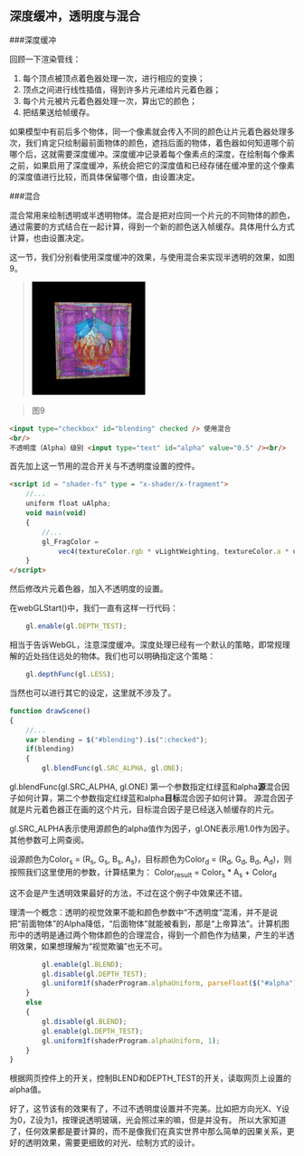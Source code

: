 ## 深度缓冲，透明度与混合

###深度缓冲

回顾一下渲染管线：

1. 每个顶点被顶点着色器处理一次，进行相应的变换；
2. 顶点之间进行线性插值，得到许多片元递给片元着色器；
3. 每个片元被片元着色器处理一次，算出它的颜色；
4. 把结果送给帧缓存。

如果模型中有前后多个物体，同一个像素就会传入不同的颜色让片元着色器处理多次，我们肯定只绘制最前面物体的颜色，遮挡后面的物体，着色器如何知道哪个前哪个后，这就需要深度缓冲。深度缓冲记录着每个像素点的深度，在绘制每个像素之前，如果启用了深度缓冲，系统会把它的深度值和已经存储在缓冲里的这个像素的深度值进行比较，而具体保留哪个值，由设置决定。

###混合

混合常用来绘制透明或半透明物体。混合是把对应同一个片元的不同物体的颜色，通过需要的方式结合在一起计算，得到一个新的颜色送入帧缓存。具体用什么方式计算，也由设置决定。

这一节，我们分别看使用深度缓冲的效果，与使用混合来实现半透明的效果，如图9。

>![图9](../image/C1_Start/1_009.gif)

>图9

```html
<input type="checkbox" id="blending" checked /> 使用混合
<br/>
不透明度（Alpha）级别 <input type="text" id="alpha" value="0.5" /><br/>
```
首先加上这一节用的混合开关与不透明度设置的控件。

```html
<script id = "shader-fs" type = "x-shader/x-fragment">
    //...
	uniform float uAlpha;
	void main(void)
	{
		//...
		gl_FragColor =
			vec4(textureColor.rgb * vLightWeighting, textureColor.a * uAlpha);
	}
</script>
```
然后修改片元着色器，加入不透明度的设置。

在webGLStart()中，我们一直有这样一行代码：
```javascript
	gl.enable(gl.DEPTH_TEST);
```

相当于告诉WebGL，注意深度缓冲。深度处理已经有一个默认的策略，即常规理解的近处挡住远处的物体。我们也可以明确指定这个策略：

```javascript
	gl.depthFunc(gl.LESS);
```
当然也可以进行其它的设定，这里就不涉及了。

```javascript
function drawScene()
{
    //...
	var blending = $("#blending").is(":checked");
	if(blending)
	{
		gl.blendFunc(gl.SRC_ALPHA, gl.ONE);
```

gl.blendFunc(gl.SRC_ALPHA, gl.ONE)
第一个参数指定红绿蓝和alpha**源**混合因子如何计算，第二个参数指定红绿蓝和alpha**目标**混合因子如何计算。
源混合因子就是片元着色器正在画的这个片元，目标混合因子是已经送入帧缓存的片元。

gl.SRC_ALPHA表示使用源颜色的alpha值作为因子，gl.ONE表示用1.0作为因子。其他参数可上网查阅。

设源颜色为Color<sub>s</sub> = (R<sub>s</sub>, G<sub>s</sub>, B<sub>s</sub>, A<sub>s</sub>)，目标颜色为Color<sub>d</sub> = (R<sub>d</sub>, G<sub>d</sub>, B<sub>d</sub>, A<sub>d</sub>)，则按照我们这里使用的参数，计算结果为：
Color<sub>result</sub> = Color<sub>s</sub> * A<sub>s</sub> + Color<sub>d</sub>

这不会是产生透明效果最好的方法，不过在这个例子中效果还不错。

理清一个概念：透明的视觉效果不能和颜色参数中“不透明度”混淆，并不是说把“前面物体”的Alpha降低，“后面物体”就能被看到，那是“上帝算法”。计算机图形中的透明是通过两个物体颜色的合理混合，得到一个颜色作为结果，产生的半透明效果，如果想理解为“视觉欺骗”也无不可。
```javascript
		gl.enable(gl.BLEND);
		gl.disable(gl.DEPTH_TEST);
		gl.uniform1f(shaderProgram.alphaUniform, parseFloat($("#alpha").val()));
	}
	else
	{
		gl.disable(gl.BLEND);
		gl.enable(gl.DEPTH_TEST);
		gl.uniform1f(shaderProgram.alphaUniform, 1);
	}
}
```
根据网页控件上的开关，控制BLEND和DEPTH_TEST的开关，读取网页上设置的alpha值。

好了，这节该有的效果有了，不过不透明度设置并不完美。比如把方向光X、Y设为0，Z设为1，按理说透明玻璃，光会照过来的嘛，但是并没有。
所以大家知道了，任何效果都是要计算的，而不是像我们在真实世界中那么简单的因果关系，更好的透明效果，需要更细致的对光、绘制方式的设计。
